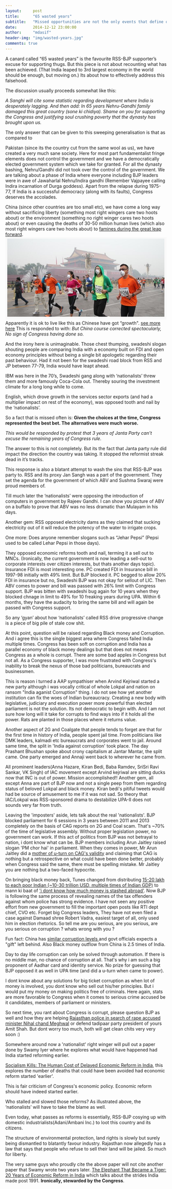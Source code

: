 ```yaml
---
layout:     post
title:      "65 wasted years"
subtitle:   "Missed opportunities are not the only events that define our destiny."
date:       2014-12-12 23:00:00
author:     "mdasif"
header-img: "img/wasted-years.jpg"
comments: true
---
```


A canard called “65 wasted years” is the favourite RSS-BJP supporter’s excuse for supporting thugs. 
But this piece is not about recounting what has been achieved. 
(That India leaped to 3rd largest economy in the world should be enough, but moving on.) 
Its about how to effectively address this falsehood.

<p> The discussion usually proceeds somewhat like this: </p>

<i>A Sanghi will cite some statistic regarding development where India is desperately lagging. 
  And then add: In 65 years Nehru-Gandhi family damaged this great country (sone ki chidiya). 
  Shame on you for supporting the Congress and justifying soul crushing poverty that the dynasty has brought upon us.
</i>

<p>The only answer that can be given to this sweeping generalisation is that as compared to 
<p>
  Pakistan (since its the country cut from the same wool as us), we have created a very much sane society. 
  Here for most part fundamentalist fringe elements does not control the government and we have a democratically elected government system which we take for granted.
  For all the dynasty bashing, Nehru/Gandhi did not took over the control of the government. We are talking about a phase of India where everyone 
  including BJP leaders were in awe of Jawaharlal Nehru/Indira gandhi (Remember Vajpayee calling Indira incarnation of Durga goddess). 
  Apart from the relapse during 1975-77, If India is a successful democracy (along with its faults), Congress deserves the accolades.
</p>

<p>
  China (since other countries are too small etc), we have come a long way without sacrificing liberty (something most right wingers care two hoots about) 
  or the environment (something no right winger cares two hoots about) or even causing the deaths of 30-50 million human lives (which also most right wingers care two hoots about) 
  to <a href="http://en.wikipedia.org/wiki/Great_Chinese_Famine" target="_blank">famines during the great leap forward</a>.

  <img src="/img/china-pollution.png">
  <span class="caption text-muted">Apparently it is ok to live like this as Chinese have got “growth". <a href="http://www.theblaze.com/stories/2013/01/29/china-is-so-polluted-a-prominent-millionaire-is-reportedly-selling-fresh-air-in-a-can/" target="_blank">see more here</a></span> 
  This is responded to with: <i> But China course corrected spectacularly, No sign of Congress having done so. </i>
</p>  
<p>  
  And the irony here is unimaginable. Those chest thumping, swadeshi slogan shouting people are comparing India with a economy built on FDI and open economy principles 
  without being a single bit apologetic regarding their past behaviour. Had it not been for the swadeshi road block from RSS and JP between 77-79, India would have leapt ahead. 
</p>
<p>  
  IBM was here in the 70’s, Swadeshi gang along with ‘nationalists’ threw them and more famously Coca-Cola out. 
  Thereby souring the investment climate for a long long while to come. 
</p>  
<p>English, which drove growth in the services sector exports (and had a multiplier impact on rest of the economy), was opposed tooth and nail by the ‘nationalists’. </p>
<p>  
  So a fact that is missed often is:
  <b>Given the choices at the time, Congress represented the best bet. The alternatives were much worse.</b>  
</p> 

<i>This would be responded by protest that 3 years of Janta Party can’t excuse the remaining years of Congress rule.</i>

<p>The answer to this is not completely. But its the fact that Janta party rule did impact the direction the country was taking. It stopped the reformist streak dead in it’s tracks.</p>

<p>
  This response is also a blatant attempt to wash the sins that RSS-BJP was party to. RSS and its proxy Jan Sangh was a part of the government. 
  They set the agenda for the government of which ABV and Sushma Swaraj were proud members of. 
</p>  

<p>
  Till much later the ‘nationalists’ were opposing the introduction of computers in government by Rajeev Gandhi. 
  I can show you picture of ABV on a buffalo to prove that ABV was no less dramatic than Mulayam in his days.</p>
<p>Another gem: RSS opposed electricity dams as they claimed that sucking electricity out of it will reduce the potency of the water to irrigate crops.</p>
<p>One more: Does anyone remember slogans such as “Jehar Pepsi” (Pepsi used to be called Lehar Pepsi in those days).</p>
<p>
  They opposed economic reforms tooth and nail, terming it a sell out to MNCs. 
  (Ironically, the current government is now leading a sell-out to corporate interests over citizen interests, but thats another days topic).
  Insurance FDI is most interesting one. PC created FDI in Insurance bill in 1997-98 initially with 49% limit. But BJP blocked it. PC begged to allow 20% FDI in insurance but no, Swadeshi BJP was not okay for sellout of LIC. Then ABV comes to power and bill was passed with 26% limit with Congress support. BJP was bitten with swadeshi bug again for 10 years when they blocked chnage in limit to 49% for 10 freaking years during UPA. Within 6 months, they have the audacity to bring the same bill and will again be passed with Congress support. 
</p>
<p>So any ‘gyan’ about how ‘nationalists’ called RSS drive progressive change is a piece of big pile of stale cow shit.</p>
<p>
   At this point, question will be raised regarding Black money and Corruption. And i agree this is the single biggest area where Congress failed India multiple times.
   Congress has been soft on corruption and India has a parallel economy of black money dealings but that does not means Congress as a whole is corrupt. 
   There are some bad apples in Congress but not all. As a Congress supporter, I was more frustrated with Congress's inability to break the nexus of those bad politicians,
   bureaucrats and businessmen. 
</p>
<p>
   This is reason i turned a AAP sympathiser when Arvind Kejriwal started a new party although i was vocally critical of whole Lokpal and nation on ransom "India aganist Corruption" thing. I do not see how yet another institution can fix the woes of Indian bureaucracy. Creating a new body with legislative, judiciary and execution power more powerful than elected parliament is not the solution. Its not democratic to begin with. And I am not sure how long will it take for corrupts to find ways into if it holds all the power. Rats are planted in those places where it returns value. 
</p> 
<p>
  Another aspect of 2G and Coalgate that people tends to forget are that for the first time in history of India, people spent jail time. From politicians like DMK leaders, kalmadi etc bureaucrats and corporates went to jail. Around same time, the split in 'India against corruption' took place. The day Prashant Bhushan spoke about crony capitalism at Jantar Mantar, the split came. One party emerged and Annaji went back to wherever he came from. 
</p>  
<p>  
   All prominent leaders(Anna Hazare, Kiran Bedi, Baba Ramdev, SriSri Ravi Sankar, VK Singh) of IAC movement except Arvind kejriwal are sitting ducks now that INC is out of power. Mission accomplished!! Another gem, all except Anna are part of BJP now and not a single peep from them regarding status of beloved Lokpal and black money. Kiran bedi's pitiful tweets would had be source of amusement to me if it was not sad. So theory that IAC/Lokpal was RSS-sponsored drama to destabilize UPA-II does not sounds very far from truth.
</p>
<p>
  Leaving the 'imposters' aside, lets talk about the real 'nationalists'. BJP blocked parliament for 6 sessions in 3 years between 2011 and 2013 completely on the basis of CAG reports on 2G and Coal scam. That's ~70% of the time of legislative assembly. Without proper legislation power, no government can work. If this act of politics from BJP was not betrayal to nation, i dont know what can be. BJP members including Arun Jaitley raised slogan 'PM chor hai' in parliament. When they comes in power, Mr Arun Jaitley did a <a target="_blank" href="http://timesofindia.indiatimes.com/india/CAG-should-not-sensationalize-its-findings-Arun-Jaitley-says/articleshow/44972857.cms">mother of u-turn on CAG's validity</a> and claiming that CAG is nothing but a retrospective on what could have been done better, probably when Congress said the same, there must be spelling mistake. Mr Jaitley you are nothing but a two-faced hypocrite. 
</p>
<p>
  On bringing black money back, Tunes changed from distributing <a href="https://www.youtube.com/watch?v=EbdFJ2vg3ic" target="_blank"> 15-20 lakh to each poor Indian (~10-30 trillion USD, multiple times of Indian GDP)</a> to mann ki baat of <a target="_blank" href="http://zeenews.india.com/news/india/modis-mann-ki-baat-will-bring-back-every-penny-of-black-money-assures-pm_1492714.html">'i dont know how much money is stashed abroad'</a>. Now BJP is following the same process of revealing names of the tax offenders against whom police has strong evidence. I have not seen any positive effort from new government to fill the important open posts like RTI dept chief, CVO etc. Forget big Congress leaders, They have not even filed a case against Damaad shree Robert Vadra, easiest target of all, only used him in election rhetorics. So tell me are you serious, are you serious, are you serious on corruption ? whats wrong with you ? 
</p>
<p>

</p>
<p> Fun fact: China has <a href="http://www.transparency.org/country" target="_blank"> similar corruption levels </a> and govt officials expects a "gift" left behind. Also Black money outflow from China is 2.5 times of India. </p>
<p>
  Day to day life corruption can only be solved through automation. If there is no middle man, no chance of corruption at all. That's why i am such a big proponent of Aadhar card and identity service. No prize for guessing that BJP opposed it as well in UPA time (and did a u-turn when came to power). 
</p>
<p> 
  I dont know about any solutions for big ticket corruption as when lot of money is involved, you dont know who sell out his/her principles. But i would put my money on making politics free of criminals. Here again, stats are more favorable to Congress when it comes to serious crime accused be it candidates, members of parliament or ministers.
</p>

<p> So next time, you rant about Congress is corrupt, please question BJP as well and how they are helping <a href="http://www.ndtv.com/article/india/missing-minister-nihal-chand-meghwal-skips-court-appearance-sends-lawyer-619637" target="_blank"> Rajasthan police in search of rape accused minister Nihal chand Meghwal</a> or defend tadipaar party president of yours Amit Shah. But dont worry too much, both will get clean chits very very soon :)
</p>

<p>Somewhere around now a 'nationalist' right winger will pull out a paper done by Swamy Iyer where he explores what would have happened had India started reforming earlier.

<a href="http://www.cato.org/publications/development-briefing-paper/socialism-kills-human-cost-delayed-economic-reform-india" target="_blank">Socialism Kills: The Human Cost of Delayed Economic Reform in India</a>, 
this explores the number of deaths that could have been avoided had economic reform started 'earlier'.</p>

<p>This is fair criticism of Congress's economic policy. Economic reform should have indeed started earlier.</p>
<p>Who stalled and slowed those reforms? As illustrated above, the ‘nationalists’ will have to take the blame as well.</p>
<p>Even today, what passes as reforms is essentially, RSS-BJP cosying up with domestic industrialists(Adani/Ambani Inc.) to loot this country and its citizens.</p>
<p>
  The structure of environmental protection, land rights is slowly but surely being dismantled to blatantly favour industry. 
  Rajasthan now allegedly has a law that says that people who refuse to sell their land will be jailed. So much for liberty.
</p>

<p>
  The very same guys who proudly cite the above paper will not cite another paper that Swamy wrote two years later. 
  <a href="http://www.cato.org/publications/development-policy-analysis/elephant-became-tiger-20-years-economic-reform-india" target="_blank">The Elephant That Became a Tiger: 20 Years of Economic Reform in India</a>
  which talks about the strides India made post 1991. <b>Ironically, stewarded by the Congress</b>.
</p>
